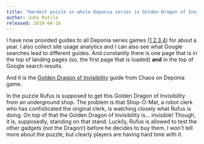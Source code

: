 ```yaml
---
title: "Hardest puzzle in whole Deponia series is Golden Dragon of Invisibility"
author: Juho Rutila
released: 2019-04-16
---
```


I have now provided guides to all Deponia series games ([1](https://nicegamehints.com/guide/deponia/),[2](https://nicegamehints.com/guide/chaos-on-deponia/),[3](https://nicegamehints.com/guide/goodbye-deponia/),[4](https://nicegamehints.com/guide/deponia-doomsday/)) for about a year.
I also collect site usage analytics and I can also see what Google searches lead to different guides. And constantly there is one page that is in the top of landing pages (so, the first page that is loaded) **and** in the top of Google search results.

And it is the [Golden Dragon of Invisibility](http://www.nicegamehints.com/guide/chaos-on-deponia/02-part-two/055-golden-dragon) guide from Chaos on Deponia game.

In the puzzle Rufus is supposed to get this Golden Dragon of Invisibility from an underground shop. The problem is that Shop-O-Mat, a robot clerk who has confisticated the original clerk, is watching closely what Rufus is doing. On top of that the Golden Dragon of Invisibility is... invisible! Though, it is, supposedly, standing on that stand.
Luckily, Rufus is allowed to test the other gadgets (not the Dragon!) before he decides to buy them. I won't tell more about the puzzle, but clearly players are having hard time with it.
